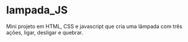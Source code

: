 # lampada_JS

Mini projeto em HTML, CSS e javascript que cria uma lâmpada com três ações, ligar, desligar e quebrar.

